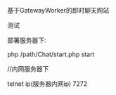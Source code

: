 基于GatewayWorker的即时聊天网站

测试

部署服务器下:

php /path/Chat/start.php start

//内网服务器下

telnet ip(服务器内网ip) 7272

